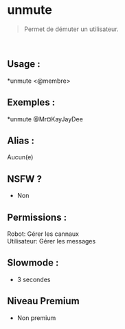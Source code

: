 # unmute

> Permet de démuter un utilisateur.

<br>

## Usage :

*unmute <@membre>

## Exemples :

*unmute @Mr¤KayJayDee

## Alias :

Aucun(e)

## NSFW ?

- Non

## Permissions :

Robot: Gérer les cannaux
<br>
Utilisateur: Gérer les messages

## Slowmode :

- 3 secondes

## Niveau Premium

- Non premium